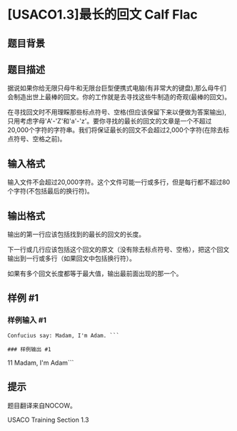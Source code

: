 # [USACO1.3]最长的回文 Calf Flac

## 题目背景



## 题目描述

据说如果你给无限只母牛和无限台巨型便携式电脑(有非常大的键盘),那么母牛们会制造出世上最棒的回文。你的工作就是去寻找这些牛制造的奇观(最棒的回文)。


在寻找回文时不用理睬那些标点符号、空格(但应该保留下来以便做为答案输出),只用考虑字母'A'-'Z'和'a'-'z'。要你寻找的最长的回文的文章是一个不超过20,000个字符的字符串。我们将保证最长的回文不会超过2,000个字符(在除去标点符号、空格之前)。


## 输入格式

输入文件不会超过20,000字符。这个文件可能一行或多行，但是每行都不超过80个字符(不包括最后的换行符)。



## 输出格式

输出的第一行应该包括找到的最长的回文的长度。

下一行或几行应该包括这个回文的原文（没有除去标点符号、空格），把这个回文输出到一行或多行（如果回文中包括换行符）。

如果有多个回文长度都等于最大值，输出最前面出现的那一个。


## 样例 #1

### 样例输入 #1
```
Confucius say: Madam, I'm Adam. ```

### 样例输出 #1

```
11
Madam, I'm Adam```

## 提示

题目翻译来自NOCOW。

USACO Training Section 1.3

